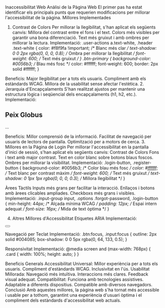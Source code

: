Inaccessibilitat Web
Anàlisi de la Pàgina Web
El primer pas ha estat identificar els principals punts que requerien modificacions per millorar l'accessibilitat de la pàgina.
Millores Implementades
1. Contrast de Colors
Per millorar la llegibilitat, s'han aplicat els següents canvis:
Millora del contrast entre el fons i el text.
Colors més visibles per garantir una bona diferenciació.
Text més gruixut i amb ombres per millorar la lectura.
Implementació:
.user-actions a.text-white,
.header .text-white {
    color:  #f8f9fa !important; /* Blanc més clar */
    text-shadow: 0 0 2px  rgba(0, 0, 0, 0.8); /* Ombra per millorar la llegibilitat */
    font-weight: 600; /* Text més gruixut */
}
.btn-primary {
    background-color:  #0056b3; /* Blau més fosc */
    color:  #ffffff;
    font-weight: 600;
    border: 2px solid  #ffffff;
}

Beneficis:
Major llegibilitat per a tots els usuaris.
Compliment amb els estàndards WCAG.
Millora de la usabilitat sense afectar l'estètica.
2. Jerarquia d'Encapçalaments
S'han realitzat ajustos per mantenir una estructura lògica i seqüencial dels encapçalaments (h1, h2, etc.).
Implementació:
<!-- Canviat de h5 a h2 per mantenir la jerarquia correcta -->
<div class="card-body">
    <h2 class="card-title">Peix Globus</h2>
    ...
</div>

Beneficis:
Millor comprensió de la informació.
Facilitat de navegació per usuaris de lectors de pantalla.
Optimització per a motors de cerca.
3. Millores en la Página de Login
Per millorar l'accessibilitat en la pantalla d'inici de sessió, s'han aplicat els següents canvis:
Contrast de Colors
Fons i text amb major contrast.
Text en color blanc sobre botons blaus foscos.
Ombres per millorar la visibilitat.
Implementació:
.login-button, .register-button {
    background-color:  #0056b3;    /* Color blau més fosc */
    color:  #ffffff;               /* Text blanc per contrast màxim */
    font-weight: 600;             /* Text més gruixut */
    text-shadow: 0 1px 1px  rgba(0, 0, 0, 0.3);  /* Millora llegibilitat */
}

Àrees Tàctils
Inputs més grans per facilitar la interacció.
Enllaços i botons amb àrees clicables ampliades.
Checkboxs més grans i visibles.
Implementació:
.input-group input,
.options .forgot-password,
.login-button {
    min-height: 44px;   /* Alçada mínima WCAG */
    padding: 12px;      /* Espai intern adequat */
    font-size: 16px;    /* Mida de text òptima */
}

4. Altres Millores d'Accessibilitat
Etiquetes ARIA
Implementació:
<!-- Millora d'accessibilitat amb ARIA -->
<button class="btn btn-danger" aria-label="Eliminar article">
    <i class="fas fa-trash"></i>
</button>

Navegació per Teclat
Implementació:
.btn:focus,
.input:focus {
    outline: 2px solid #004085;
    box-shadow: 0 0 5px rgba(0, 64, 133, 0.5);
}

Responsivitat
Implementació:
@media screen and (max-width: 768px) {
    .card {
        width: 100%;
        height: auto;
    }
}

Beneficis Generals
Accessibilitat Universal:
Millor experiència per a tots els usuaris.
Compliment d'estàndards WCAG.
Inclusivitat en l'ús.
Usabilitat Millorada:
Navegació més intuïtiva.
Interaccions més clares.
Feedback visual adequat.
Compatibilitat:
Funciona amb tecnologies assistives.
Adaptable a diferents dispositius.
Compatible amb diversos navegadors.
Conclusió
Amb aquestes millores, la pàgina web s'ha tornat més accessible i usable per a tothom, garantint una experiència d'usuari òptima i el compliment dels estàndards d'accessibilitat web actuals.



